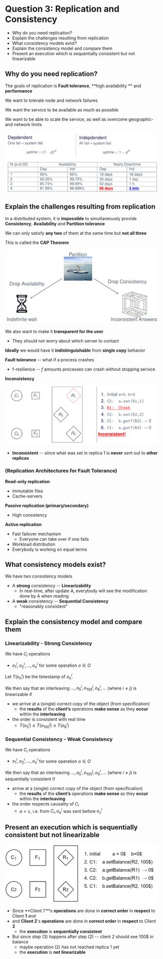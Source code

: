 # Question 3: Replication and Consistency

* Why do you need replication?
* Explain the challenges resulting from replication
* What consistency models exist?
* Explain the consistency model and compare them
* Present an execution which is sequentially consistent but not linearizable



## Why do you need replication?

The goals of replication is **Fault tolerance**, **high availability ** and **performance**

We want to tolerate node and network failures

We want the service to be available as much as possible

We want to be able to scale the service, as well as overcome geographic- and network limits



![](images/3-consensus/image-20201015123638146.png)









## Explain the challenges resulting from replication

In a distributed system, it is **impossible** to simultaneously provide **Consistency**, **Availability** and **Partition tolerance**

We can only satisfy **any two** of them at the same time but **not all three**

This is called the **CAP Theorem**

![image-20201015124750628](../images/06-replication/image-20201015124750628.png)

We also want to make it **transparent for the user**

* They should not worry about which server to contact

**Ideally** we would have it **indistinguishable** from **single copy** behavior



**Fault tolerance** -- what if a process crashes

* f-resilience  -- $f$ amounts processes can crash without stopping service



**Inconsistency**

![image-20210108103719507](../images/06-replication/image-20210108103719507.png)

* **Inconsistent** -- since what was set in replica 1 is **never** sent out to **other replicas**



### (Replication Architectures for Fault Tolerance)

**Read-only replication**

* Immutable files
* Cache-servers

**Passive replication (primary/secondary)**

* High consistency

**Active replication**

* Fast failover mechanism
    * Everyone can take over if one fails
* Workload distribution
* Everybody is working on equal terms



## What consistency models exist?

We have two consistency models

* A **strong** consistency -- **Linearizability**
    * In real-time, after update A, everybody will see the modification done by A when reading
* A **weak** consistency -- **Sequential Consistency**
    * "reasonably consistent"



## Explain the consistency model and compare them

### Linearizability - Strong Consistency

We have $C_i$ operations

* $o_1^i, o_2^i, \dots, o_n^i$ for some operation $o \in O$

Let $T(o^i_n)$ be the timestamp of $o^i_n$.

We then say that an interleaving $\dots, o^i_5, o^j_{100}, o^i_6, \dots$ (where $i \neq j$) is linearizable if

* we arrive at a (single) correct copy of the object (from specification)
    * the **results** of the **client’s** operations **make sense** as they **occur** within the **interleaving**
* the order is consistent with real time
    * $T(o^i_5) \leq T(o^j_{100}) \leq T(o^i_6)$



### Sequential Consistency - Weak Consistency

We have $C_i$ operations

* $o_1^i, o_2^i, \dots , o_n^i$ for some operation $o \in O$

We then say that an interleaving $\dots, o^i_5, o^j_{100}, o^i_6, \dots$ (where $i \neq j$) is sequentially consistent if

* arrive at a (single) correct copy of the object (from specification)
    * the **results** of the **client’s** operations **make sense** as they **occur** within the **interleaving**
* the order respects causality of $C_i$
    * $a < c$, i.e. from $C_i, o^i_a$ was sent before $o^i_c$





## Present an execution which is sequentially consistent but not linearizable

![image-20210111134945818](images/3-replication-and-consistency/image-20210111134945818.png)

* Since **Client 1'**s **operations** are done in **correct order** in **respect** to Client **1** and
* and **Client 2**'s **operations** are done in **correct order** in **respect** to Client **2**
    * the **execution** is **sequentially consistent**
* But since step (3) happens after step (2) -- client 2 should see 100$ in balance
    * maybe operation (2) has not reached replica 1 yet
    *  the **execution** is **not** **linearizable**

